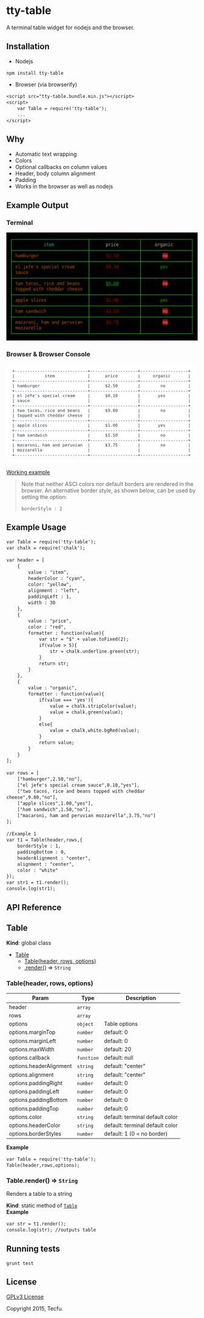 # tty-table

A terminal table widget for nodejs and the browser.

## Installation

- Nodejs

```
npm install tty-table
```

- Browser (via browserify)

```
<script src="tty-table.bundle.min.js"></script>
<script>
	var Table = require('tty-table');
	...
</script>
```

## Why

- Automatic text wrapping
- Colors
- Optional callbacks on column values
- Header, body column alignment
- Padding
- Works in the browser as well as nodejs

## Example Output

### Terminal
![Terminal Example](examples/images/example-1.png "Terminal Example") 

### Browser & Browser Console 
![Browser Console Example](examples/images/example-2.png "Browser Console Example") 

[Working example](http://htmlpreview.github.io/?https://raw.githubusercontent.com/tecfu/tty-table/master/examples/example-2.html)

> Note that neither ASCI colors nor default borders are rendered in the browser.
> An alternative border style, as shown below, can be used by setting the option:
>
> ```
> borderStyle : 2
> ```

## Example Usage

<!--EXAMPLE-USAGE-->
```
var Table = require('tty-table');
var chalk = require('chalk');

var header = [
	{
		value : "item",
		headerColor : "cyan",
		color: "yellow",
		alignment : "left",
		paddingLeft : 1,
		width : 30
	},
	{
		value : "price",
		color : "red", 
		formatter : function(value){
			var str = "$" + value.toFixed(2);
			if(value > 5){
				str = chalk.underline.green(str);
			}
			return str;
		}
	},
	{
		value : "organic",
		formatter : function(value){
			if(value === 'yes'){
				value = chalk.stripColor(value);
				value = chalk.green(value);
			}
			else{
				value = chalk.white.bgRed(value);
			}
			return value;
		}
	}
];

var rows = [
	["hamburger",2.50,"no"],
	["el jefe's special cream sauce",0.10,"yes"],
	["two tacos, rice and beans topped with cheddar cheese",9.80,"no"],
	["apple slices",1.00,"yes"],
	["ham sandwich",1.50,"no"],
	["macaroni, ham and peruvian mozzarella",3.75,"no"]
];

//Example 1
var t1 = Table(header,rows,{
	borderStyle : 1,
	paddingBottom : 0,
	headerAlignment : "center",
	alignment : "center",
	color : "white"
});
var str1 = t1.render();
console.log(str1);

```
<!--END-EXAMPLE-USAGE-->

## API Reference 
<!--API-REF-->
<a name="Table"></a>
## Table
**Kind**: global class  

* [Table](#Table)
  * [Table(header, rows, options)](#new_Table_new)
  * [.render()](#Table.render) ⇒ <code>String</code>

<a name="new_Table_new"></a>
### Table(header, rows, options)

| Param | Type | Description |
| --- | --- | --- |
| header | <code>array</code> |  |
| rows | <code>array</code> |  |
| options | <code>object</code> | Table options |
| options.marginTop | <code>number</code> | default: 0 |
| options.marginLeft | <code>number</code> | default: 0 |
| options.maxWidth | <code>number</code> | default: 20 |
| options.callback | <code>function</code> | default: null |
| options.headerAlignment | <code>string</code> | default: "center" |
| options.alignment | <code>string</code> | default: "center" |
| options.paddingRight | <code>number</code> | default: 0 |
| options.paddingLeft | <code>number</code> | default: 0 |
| options.paddingBottom | <code>number</code> | default: 0 |
| options.paddingTop | <code>number</code> | default: 0 |
| options.color | <code>string</code> | default: terminal default color |
| options.headerColor | <code>string</code> | default: terminal default color |
| options.borderStyles | <code>number</code> | default: 1 (0 = no border) |

**Example**  
```
var Table = require('tty-table');
Table(header,rows,options);
```
<a name="Table.render"></a>
### Table.render() ⇒ <code>String</code>
Renders a table to a string

**Kind**: static method of <code>[Table](#Table)</code>  
**Example**  
```
var str = t1.render(); 
console.log(str); //outputs table
```

<!--END-API-REF-->

## Running tests

```
grunt test
```

## License

[GPLv3 License](http://www.gnu.org/licenses/gpl-3.0.en.html)

Copyright 2015, Tecfu. 
